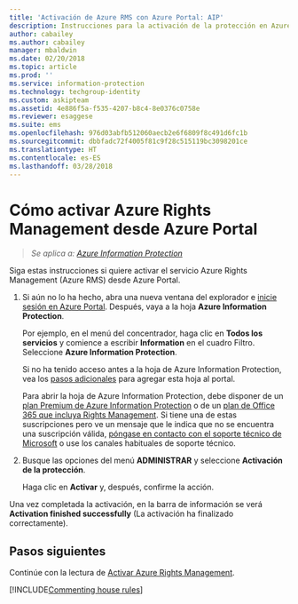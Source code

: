 ```yaml
---
title: 'Activación de Azure RMS con Azure Portal: AIP'
description: Instrucciones para la activación de la protección en Azure Portal para que su organización pueda empezar a proteger documentos y correos electrónicos
author: cabailey
ms.author: cabailey
manager: mbaldwin
ms.date: 02/20/2018
ms.topic: article
ms.prod: ''
ms.service: information-protection
ms.technology: techgroup-identity
ms.custom: askipteam
ms.assetid: 4e886f5a-f535-4207-b8c4-8e0376c0758e
ms.reviewer: esaggese
ms.suite: ems
ms.openlocfilehash: 976d03abfb512060aecb2e6f6809f8c491d6fc1b
ms.sourcegitcommit: dbbfadc72f4005f81c9f28c515119bc3098201ce
ms.translationtype: HT
ms.contentlocale: es-ES
ms.lasthandoff: 03/28/2018
---
```

# <a name="how-to-activate-azure-rights-management-from-the-azure-portal"></a>Cómo activar Azure Rights Management desde Azure Portal

>*Se aplica a: [Azure Information Protection](https://azure.microsoft.com/pricing/details/information-protection)*

Siga estas instrucciones si quiere activar el servicio Azure Rights Management (Azure RMS) desde Azure Portal.

1. Si aún no lo ha hecho, abra una nueva ventana del explorador e [inicie sesión en Azure Portal](configure-policy.md#signing-in-to-the-azure-portal). Después, vaya a la hoja **Azure Information Protection**.
    
    Por ejemplo, en el menú del concentrador, haga clic en **Todos los servicios** y comience a escribir **Information** en el cuadro Filtro. Seleccione **Azure Information Protection**.
    
    Si no ha tenido acceso antes a la hoja de Azure Information Protection, vea los [pasos adicionales](configure-policy.md#to-access-the-azure-information-protection-blade-for-the-first-time) para agregar esta hoja al portal.
    
    Para abrir la hoja de Azure Information Protection, debe disponer de un [plan Premium de Azure Information Protection](https://www.microsoft.com/cloud-platform/azure-information-protection-pricing) o de un [plan de Office 365 que incluya Rights Management](http://download.microsoft.com/download/E/C/F/ECF42E71-4EC0-48FF-AA00-577AC14D5B5C/Azure_Information_Protection_licensing_datasheet_EN-US.pdf). Si tiene una de estas suscripciones pero ve un mensaje que le indica que no se encuentra una suscripción válida, [póngase en contacto con el soporte técnico de Microsoft](../get-started/information-support.md#to-contact-microsoft-support) o use los canales habituales de soporte técnico.

2. Busque las opciones del menú **ADMINISTRAR** y seleccione **Activación de la protección**. 
    
    Haga clic en **Activar** y, después, confirme la acción. 

Una vez completada la activación, en la barra de información se verá **Activation finished successfully** (La activación ha finalizado correctamente).


## <a name="next-steps"></a>Pasos siguientes
Continúe con la lectura de [Activar Azure Rights Management](activate-service.md#configuring-onboarding-controls-for-a-phased-deployment).


[!INCLUDE[Commenting house rules](../includes/houserules.md)]